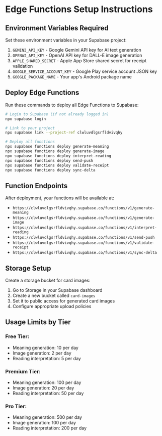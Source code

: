 # Edge Functions Setup Instructions

## Environment Variables Required

Set these environment variables in your Supabase project:

1. `GEMINI_API_KEY` - Google Gemini API key for AI text generation
2. `OPENAI_API_KEY` - OpenAI API key for DALL-E image generation
3. `APPLE_SHARED_SECRET` - Apple App Store shared secret for receipt validation
4. `GOOGLE_SERVICE_ACCOUNT_KEY` - Google Play service account JSON key
5. `GOOGLE_PACKAGE_NAME` - Your app's Android package name

## Deploy Edge Functions

Run these commands to deploy all Edge Functions to Supabase:

```bash
# Login to Supabase (if not already logged in)
npx supabase login

# Link to your project
npx supabase link --project-ref clwluvdlgsrfldvivqhy

# Deploy all functions
npx supabase functions deploy generate-meaning
npx supabase functions deploy generate-image
npx supabase functions deploy interpret-reading
npx supabase functions deploy send-push
npx supabase functions deploy validate-receipt
npx supabase functions deploy sync-delta
```

## Function Endpoints

After deployment, your functions will be available at:

- `https://clwluvdlgsrfldvivqhy.supabase.co/functions/v1/generate-meaning`
- `https://clwluvdlgsrfldvivqhy.supabase.co/functions/v1/generate-image`
- `https://clwluvdlgsrfldvivqhy.supabase.co/functions/v1/interpret-reading`
- `https://clwluvdlgsrfldvivqhy.supabase.co/functions/v1/send-push`
- `https://clwluvdlgsrfldvivqhy.supabase.co/functions/v1/validate-receipt`
- `https://clwluvdlgsrfldvivqhy.supabase.co/functions/v1/sync-delta`

## Storage Setup

Create a storage bucket for card images:

1. Go to Storage in your Supabase dashboard
2. Create a new bucket called `card-images`
3. Set it to public access for generated card images
4. Configure appropriate upload policies

## Usage Limits by Tier

### Free Tier:
- Meaning generation: 10 per day
- Image generation: 2 per day  
- Reading interpretation: 5 per day

### Premium Tier:
- Meaning generation: 100 per day
- Image generation: 20 per day
- Reading interpretation: 50 per day

### Pro Tier:
- Meaning generation: 500 per day
- Image generation: 100 per day
- Reading interpretation: 200 per day